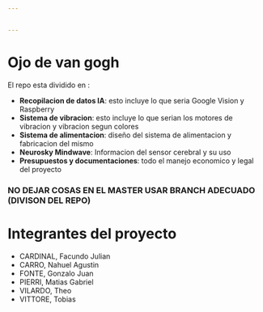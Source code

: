 ```yaml
---


---
```


<h1 id="ojo-de-van-gogh">Ojo de van gogh</h1>
<p>El repo esta dividido en :</p>
<ul>
<li><strong>Recopilacion de datos IA</strong>: esto incluye lo que seria Google Vision y Raspberry<br> </li><li>
<strong>Sistema de vibracion</strong>: esto incluye lo que serian los motores de vibracion y vibracion segun colores<br></li><li>
<strong>Sistema de alimentacion</strong>: diseño del sistema de alimentacion y fabricacion del mismo<br></li><li>
<strong>Neurosky Mindwave</strong>: Informacion del sensor cerebral y su uso<br>
</li><li><strong>Presupuestos y documentaciones</strong>: todo el manejo economico y legal del proyecto</li>
</ul>
<h3 id="no-dejar-cosas-en-el-master-usar-branch-adecuado-divison-del-repo">NO DEJAR COSAS EN EL MASTER USAR BRANCH ADECUADO (DIVISON DEL REPO)</h3>
<h1 id="integrantes-del-proyecto">Integrantes del proyecto</h1>
<ul>
<li>CARDINAL, Facundo Julian</li>
<li> CARRO, Nahuel Agustin</li>
<li>
 FONTE, Gonzalo Juan</li>
<li>
 PIERRI, Matias Gabriel</li>
<li>
 VILARDO, Theo</li>
<li>
VITTORE, Tobias</li>
</ul>

